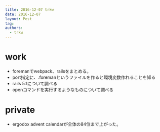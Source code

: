 ```yaml
---
title: 2016-12-07 trkw
date: 2016-12-07
layout: Post
tag:  
authors:
  - trkw
---
```


# work

- foremanでwebpack、railsをまとめる。
- port指定に、.foremanというファイルを作ると環境変数作れることを知る
- rails 5.1について調べる
- openコマンドを実行するようなものについて調べる

# private
- ergodox advent calendarが全体の84位まで上がった。